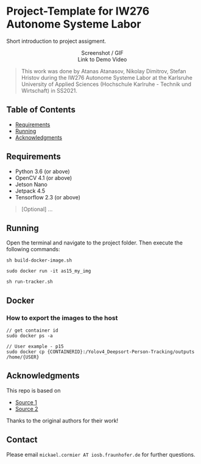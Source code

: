 # Project-Template for IW276 Autonome Systeme Labor

Short introduction to project assigment.

<p align="center">
  Screenshot / GIF <br />
  Link to Demo Video
</p>

> This work was done by Atanas Atanasov, Nikolay Dimitrov, Stefan Hristov during the IW276 Autonome Systeme Labor at the Karlsruhe University of Applied Sciences (Hochschule Karlruhe - Technik und Wirtschaft) in SS2021.

## Table of Contents

* [Requirements](#requirements)
* [Running](#running)
* [Acknowledgments](#acknowledgments)

## Requirements
* Python 3.6 (or above)
* OpenCV 4.1 (or above)
* Jetson Nano
* Jetpack 4.5
* Tensorflow 2.3 (or above)
> [Optional] ...

## Running

Open the terminal and navigate to the project folder. Then execute the following commands:

```
sh build-docker-image.sh

sudo docker run -it as15_my_img

sh run-tracker.sh
``` 

## Docker

### How to export the images to the host

``` 
// get container id
sudo docker ps -a 

// User example - p15
sudo docker cp {CONTAINERID}:/Yolov4_Deepsort-Person-Tracking/outputs /home/{USER}
```

## Acknowledgments

This repo is based on
  - [Source 1](https://github.com/)
  - [Source 2](https://github.com/)

Thanks to the original authors for their work!

## Contact
Please email `mickael.cormier AT iosb.fraunhofer.de` for further questions.
